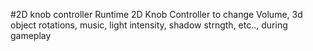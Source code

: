 #2D knob controller
Runtime 2D Knob Controller to change Volume, 3d object rotations, music, light intensity, shadow strngth, etc.., during gameplay

